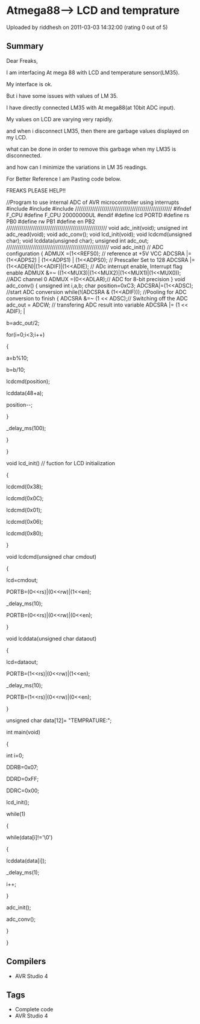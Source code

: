 # Atmega88--> LCD and temprature

Uploaded by riddhesh on 2011-03-03 14:32:00 (rating 0 out of 5)

## Summary

Dear Freaks,  

I am interfacing At mega 88 with LCD and temperature sensor(LM35).  

My interface is ok.  

But i have some issues with values of LM 35.  

I have directly connected LM35 with At mega88(at 10bit ADC input).  

My values on LCD are varying very rapidly.  

and when i disconnect LM35, then there are garbage values displayed on my LCD.  

what can be done in order to remove this garbage when my LM35 is disconnected.  

and how can I minimize the variations in LM 35 readings.


For Better Reference I am Pasting code below.  

  

FREAKS PLEASE HELP!! 


 
//Program to use internal ADC of AVR microcontroller using interrupts
#include
#include
#include 
///////////////////////////////////////////////////
#ifndef F\_CPU
#define F\_CPU 20000000UL
#endif
#define lcd PORTD
#define rs PB0
#define rw PB1
#define en PB2
/////////////////////////////////////////////////////
void adc\_init(void);
unsigned int adc\_read(void);
void adc\_conv();
void lcd\_init(void);
void lcdcmd(unsigned char);
void lcddata(unsigned char);
unsigned int adc\_out;
//////////////////////////////////////////////////////
void adc\_init() // ADC configuration
{
 ADMUX =(1<<REFS0); // reference at +5V VCC
 ADCSRA |= (1<<ADPS2) | (1<<ADPS1) | (1<<ADPS0); // Prescaller Set to 128
 ADCSRA |=(1<<ADEN)|(1<<ADIF)|(1<<ADIE); // ADc interrupt enable, Interrupt flag enable
 ADMUX &=~ ((1<<MUX3)|(1<<MUX2)|(1<<MUX1)|(1<<MUX0)); //ADC channel 0
 ADMUX =(0<<ADLAR);// ADC for 8-bit precision
}
void adc\_conv()
{
 unsigned int i,a,b;
 char position=0xC3;
 ADCSRA|=(1<<ADSC); //start ADC conversion
 while(!(ADCSRA & (1<<ADIF))); //Pooling for ADC conversion to finish
 {
 ADCSRA &=~ (1 << ADSC);// Switching off the ADC
 adc\_out = ADCW; // transfering ADC result into variable
 ADCSRA |= (1 << ADIF); |


 b=adc\_out/2;


 for(i=0;i<3;i++)  

 {  

 a=b%10;  

 b=b/10;  

 lcdcmd(position);  

 lcddata(48+a);  

 position--;  

 }  

 \_delay\_ms(100);  

 }  

}


void lcd\_init() // fuction for LCD initialization  

{  

 lcdcmd(0x38);  

 lcdcmd(0x0C);  

 lcdcmd(0x01);  

 lcdcmd(0x06);  

 lcdcmd(0x80);  

}


void lcdcmd(unsigned char cmdout)  

{  

 lcd=cmdout;  

 PORTB=(0<<rs)|(0<<rw)|(1<<en);  

 \_delay\_ms(10);  

 PORTB=(0<<rs)|(0<<rw)|(0<<en);  

}


void lcddata(unsigned char dataout)  

{  

 lcd=dataout;  

 PORTB=(1<<rs)|(0<<rw)|(1<<en);  

 \_delay\_ms(10);  

 PORTB=(1<<rs)|(0<<rw)|(0<<en);  

}  

unsigned char data[12]= "TEMPRATURE:";  

int main(void)  

{  

 int i=0;  

 DDRB=0x07;  

 DDRD=0xFF;  

 DDRC=0x00;  

 lcd\_init();  

 while(1)  

 {  

 while(data[i]!='\0')  

 {  

 lcddata(data[i]);  

 \_delay\_ms(1);  

 i++;  

 }  

 adc\_init();  

 adc\_conv();  

 }  

}

## Compilers

- AVR Studio 4

## Tags

- Complete code
- AVR Studio 4
